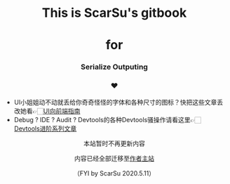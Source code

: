 
<center>
    <h1> This is ScarSu's gitbook</h1>
    <h1> for </h1>
    <h3> Serialize Outputing</h3>
    <h3> ❤️ </h3>
</center>


- UI小姐姐动不动就丢给你奇奇怪怪的字体和各种尺寸的图标？快把这些文章丢改她看👉🏻[UI向前端指南](/UI/web_fonts.html)
- Debug ? IDE ? Audit ? Devtools的各种Devtools骚操作请看这里👉🏻[Devtools进阶系列文章](/devtools/devtools_rookie_intro.html)


<center>
    <p>本站暂时不再更新内容</p>
    <p>内容已经全部迁移至<a href="https://www.scarsu.com">作者主站</a></p>
    <p>（FYI by ScarSu 2020.5.11）</p>
</center>